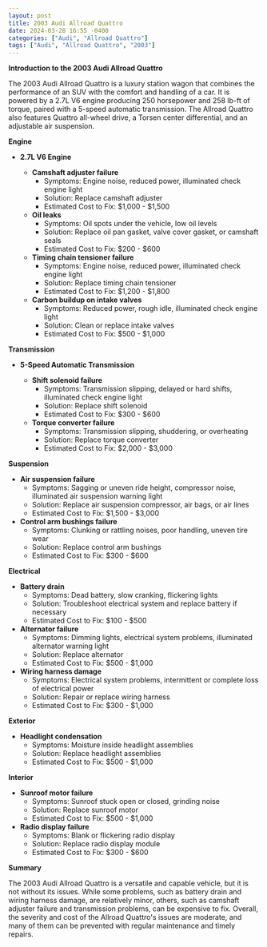 ```yaml
---
layout: post
title: 2003 Audi Allroad Quattro
date: 2024-03-28 16:55 -0400
categories: ["Audi", "Allroad Quattro"]
tags: ["Audi", "Allroad Quattro", "2003"]
---
```

**Introduction to the 2003 Audi Allroad Quattro**

The 2003 Audi Allroad Quattro is a luxury station wagon that combines the performance of an SUV with the comfort and handling of a car. It is powered by a 2.7L V6 engine producing 250 horsepower and 258 lb-ft of torque, paired with a 5-speed automatic transmission. The Allroad Quattro also features Quattro all-wheel drive, a Torsen center differential, and an adjustable air suspension.

**Engine**

* **2.7L V6 Engine**

  * **Camshaft adjuster failure**
    * Symptoms: Engine noise, reduced power, illuminated check engine light
    * Solution: Replace camshaft adjuster
    * Estimated Cost to Fix: $1,000 - $1,500
  * **Oil leaks**
    * Symptoms: Oil spots under the vehicle, low oil levels
    * Solution: Replace oil pan gasket, valve cover gasket, or camshaft seals
    * Estimated Cost to Fix: $200 - $600
  * **Timing chain tensioner failure**
    * Symptoms: Engine noise, reduced power, illuminated check engine light
    * Solution: Replace timing chain tensioner
    * Estimated Cost to Fix: $1,200 - $1,800
  * **Carbon buildup on intake valves**
    * Symptoms: Reduced power, rough idle, illuminated check engine light
    * Solution: Clean or replace intake valves
    * Estimated Cost to Fix: $500 - $1,000

**Transmission**

* **5-Speed Automatic Transmission**

  * **Shift solenoid failure**
    * Symptoms: Transmission slipping, delayed or hard shifts, illuminated check engine light
    * Solution: Replace shift solenoid
    * Estimated Cost to Fix: $300 - $600
  * **Torque converter failure**
    * Symptoms: Transmission slipping, shuddering, or overheating
    * Solution: Replace torque converter
    * Estimated Cost to Fix: $2,000 - $3,000

**Suspension**

* **Air suspension failure**
    * Symptoms: Sagging or uneven ride height, compressor noise, illuminated air suspension warning light
    * Solution: Replace air suspension compressor, air bags, or air lines
    * Estimated Cost to Fix: $1,500 - $3,000
* **Control arm bushings failure**
    * Symptoms: Clunking or rattling noises, poor handling, uneven tire wear
    * Solution: Replace control arm bushings
    * Estimated Cost to Fix: $300 - $600

**Electrical**

* **Battery drain**
    * Symptoms: Dead battery, slow cranking, flickering lights
    * Solution: Troubleshoot electrical system and replace battery if necessary
    * Estimated Cost to Fix: $100 - $500
* **Alternator failure**
    * Symptoms: Dimming lights, electrical system problems, illuminated alternator warning light
    * Solution: Replace alternator
    * Estimated Cost to Fix: $500 - $1,000
* **Wiring harness damage**
    * Symptoms: Electrical system problems, intermittent or complete loss of electrical power
    * Solution: Repair or replace wiring harness
    * Estimated Cost to Fix: $300 - $1,000

**Exterior**

* **Headlight condensation**
    * Symptoms: Moisture inside headlight assemblies
    * Solution: Replace headlight assemblies
    * Estimated Cost to Fix: $500 - $1,000

**Interior**

* **Sunroof motor failure**
    * Symptoms: Sunroof stuck open or closed, grinding noise
    * Solution: Replace sunroof motor
    * Estimated Cost to Fix: $500 - $1,000
* **Radio display failure**
    * Symptoms: Blank or flickering radio display
    * Solution: Replace radio display module
    * Estimated Cost to Fix: $300 - $600

**Summary**

The 2003 Audi Allroad Quattro is a versatile and capable vehicle, but it is not without its issues. While some problems, such as battery drain and wiring harness damage, are relatively minor, others, such as camshaft adjuster failure and transmission problems, can be expensive to fix. Overall, the severity and cost of the Allroad Quattro's issues are moderate, and many of them can be prevented with regular maintenance and timely repairs.
